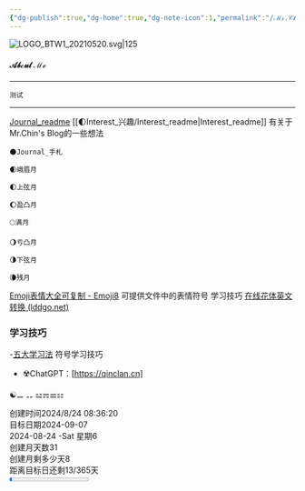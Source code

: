 ```yaml
---
{"dg-publish":true,"dg-home":true,"dg-note-icon":1,"permalink":"/ℳ𝓇.𝒞𝒽𝒾𝓃'𝓈 ℬ𝓁ℴℊ/","tags":["gardenEntry"],"dgPassFrontmatter":true,"noteIcon":1,"created":"2024-08-24T08:36:20.682+08:00","updated":"2024-08-25T16:00:28.298+08:00"}
---
```


![LOGO_BTW1_20210520.svg|125](https://cdn.jsdelivr.net/gh/BTW-Q/blog_img/image/202408241037303.svg)

#### **𝒜𝒷ℴ𝓊𝓉 ℳℯ**
---
	测试
	
---

[Journal_readme](🌑Journal_手札/Journal_readme.md)
[[🌓Interest_兴趣/Interest_readme\|Interest_readme]]
	  有关于Mr.Chin's Blog的一些想法

```
🌑Journal_手札  
```

```
🌒峨眉月  
```

```
🌓上弦月 
```

```
🌔盈凸月 
```

```
🌕满月  
```

```
🌖亏凸月
```

```
🌗下弦月
```

```
🌘残月
```

[Emoji表情大全可复制 - Emoji8](https://emoji8.com/zh-hans/)
可提供文件中的表情符号
学习技巧
[在线花体英文转换 (lddgo.net)](https://www.lddgo.net/string/letter)
### 学习技巧
-[五大学习法](☶%20Interest%20兴趣/Article%20文章/五大学习法.md)
符号学习技巧
- ☢️ChatGPT：[https://qinclan.cn]

☯⚊  ⚋ ⚍⚎⚌⚏

<div><span>创建时间2024/8/24 08:36:20</span></div><div><span>目标日期2024-09-07</span></div><div><span>2024-08-24  -Sat 星期6</span></div><div><span>创建月天数31</span></div><div><span>创建月剩多少天8</span></div><div><span>距离目标日还剩13/365天</span></div><progress max="365" value="13"><span>-</span></progress>

